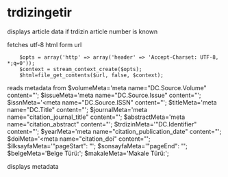 # trdizingetir
displays article data if trdizin article number is known

fetches utf-8 html form url

```
    $opts = array('http' => array('header' => 'Accept-Charset: UTF-8, *;q=0'));
    $context = stream_context_create($opts);
    $html=file_get_contents($url, false, $context);
```


reads metadata from
$volumeMeta='meta name="DC.Source.Volume" content="';
$issueMeta='meta name="DC.Source.Issue" content="';
$issnMeta='<meta name="DC.Source.ISSN" content="';
$titleMeta='meta name="DC.Title" content="';
$journalMeta='meta name="citation_journal_title" content="';
$abstractMeta='meta name="citation_abstract" content="';
$trdizinMeta='"DC.Identifier" content="';
$yearMeta='meta name="citation_publication_date" content="';
$doiMeta='<meta name="citation_doi" content="';
$ilksayfaMeta='"pageStart": "';
$sonsayfaMeta='"pageEnd": "';
$belgeMeta='Belge Türü:</span>';
$makaleMeta='Makale Türü:</span>';

displays metadata


